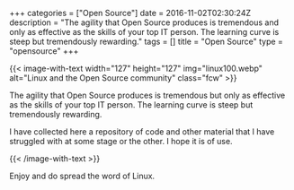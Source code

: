 +++
categories = ["Open Source"]
date = 2016-11-02T02:30:24Z
description = "The agility that Open Source produces is tremendous and only as effective as the skills of your top IT person. The learning curve is steep but tremendously rewarding."
tags = []
title = "Open Source"
type = "opensource"
+++

{{< image-with-text width="127" height="127" img="linux100.webp"   alt="Linux and the Open Source community" class="fcw" >}}

The agility that Open Source produces is tremendous but only as effective as the skills of your top IT person. The learning curve is steep but tremendously rewarding.

I have collected here a repository of code and other material that I have struggled with at some stage or the other. I hope it is of use. 

{{< /image-with-text >}}

Enjoy and do spread the word of Linux.
